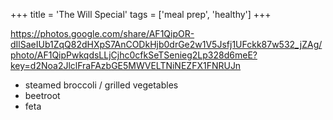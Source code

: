 +++ 
title = 'The Will Special' 
tags = ['meal prep', 'healthy'] 
+++

https://photos.google.com/share/AF1QipOR-dIlSaeIUb1ZqQ82dHXpS7AnCODkHjb0drGe2w1V5Jsfj1UFckk87w532_jZAg/photo/AF1QipPwkqdsLLjCjhc0cfkSeTSenieg2Lp328d6meE?key=d2Noa2JlclFraFAzbGE5MWVELTNiNEZFX1FNRUJn

- steamed broccoli / grilled vegetables
- beetroot
- feta
